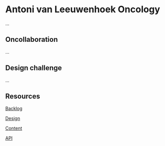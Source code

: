 # Antoni van Leeuwenhoek Oncology
...

## Oncollaboration
...

## Design challenge
...

## Resources

[Backlog](...)

[Design](https://www.figma.com/design/PbMAVjDmeSEX5hj85mbNhB/Webinar-RT?m=auto&t=AkmaF32XGHtGSAzK-6)

[Content]()

[API](...)
